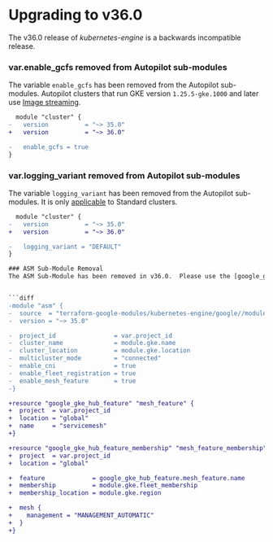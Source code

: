 # Upgrading to v36.0
The v36.0 release of *kubernetes-engine* is a backwards incompatible release.

### var.enable_gcfs removed from Autopilot sub-modules
The variable `enable_gcfs` has been removed from the Autopilot sub-modules. Autopilot clusters that run GKE version `1.25.5-gke.1000` and later use [Image streaming](https://cloud.google.com/kubernetes-engine/docs/how-to/image-streaming).

```diff
  module "cluster" {
-   version          = "~> 35.0"
+   version          = "~> 36.0"

-   enable_gcfs = true
}
```

### var.logging_variant removed from Autopilot sub-modules
The variable `logging_variant` has been removed from the Autopilot sub-modules. It is only [applicable](https://cloud.google.com/kubernetes-engine/docs/how-to/adjust-log-throughput) to Standard clusters.

```diff
  module "cluster" {
-   version          = "~> 35.0"
+   version          = "~> 36.0"

-   logging_variant = "DEFAULT"
}

### ASM Sub-Module Removal
The ASM Sub-Module has been removed in v36.0.  Please use the [google_gke_hub_feature](https://registry.terraform.io/providers/hashicorp/google/latest/docs/resources/gke_hub_feature#example-usage---enable-fleet-default-member-config-service-mesh) and [google_gke_hub_feature_membership](https://registry.terraform.io/providers/hashicorp/google/latest/docs/resources/gke_hub_feature_membership#example-usage---service-mesh) resources.


```diff
-module "asm" {
-  source  = "terraform-google-modules/kubernetes-engine/google//modules/asm"
-  version = "~> 35.0"

-  project_id                = var.project_id
-  cluster_name              = module.gke.name
-  cluster_location          = module.gke.location
-  multicluster_mode         = "connected"
-  enable_cni                = true
-  enable_fleet_registration = true
-  enable_mesh_feature       = true
-}

+resource "google_gke_hub_feature" "mesh_feature" {
+  project  = var.project_id
+  location = "global"
+  name     = "servicemesh"
+}

+resource "google_gke_hub_feature_membership" "mesh_feature_membership" {
+  project  = var.project_id
+  location = "global"

+  feature             = google_gke_hub_feature.mesh_feature.name
+  membership          = module.gke.fleet_membership
+  membership_location = module.gke.region

+  mesh {
+    management = "MANAGEMENT_AUTOMATIC"
+  }
+}
```
